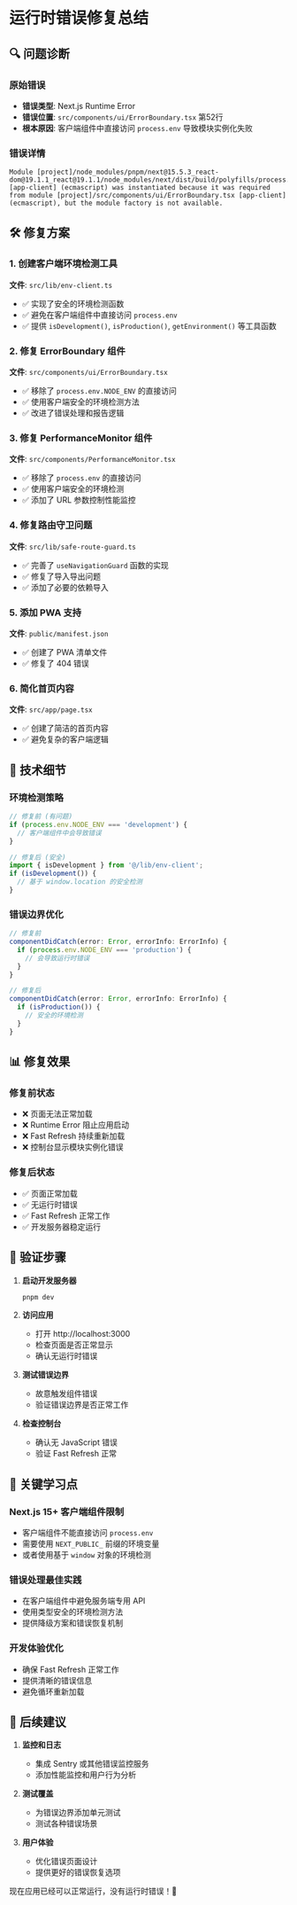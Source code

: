 # 运行时错误修复总结

## 🔍 问题诊断

### 原始错误
- **错误类型**: Next.js Runtime Error
- **错误位置**: `src/components/ui/ErrorBoundary.tsx` 第52行
- **根本原因**: 客户端组件中直接访问 `process.env` 导致模块实例化失败

### 错误详情
```
Module [project]/node_modules/pnpm/next@15.5.3_react-dom@19.1.1_react@19.1.1/node_modules/next/dist/build/polyfills/process.js [app-client] (ecmascript) was instantiated because it was required from module [project]/src/components/ui/ErrorBoundary.tsx [app-client] (ecmascript), but the module factory is not available.
```

## 🛠️ 修复方案

### 1. 创建客户端环境检测工具
**文件**: `src/lib/env-client.ts`
- ✅ 实现了安全的环境检测函数
- ✅ 避免在客户端组件中直接访问 `process.env`
- ✅ 提供 `isDevelopment()`, `isProduction()`, `getEnvironment()` 等工具函数

### 2. 修复 ErrorBoundary 组件
**文件**: `src/components/ui/ErrorBoundary.tsx`
- ✅ 移除了 `process.env.NODE_ENV` 的直接访问
- ✅ 使用客户端安全的环境检测方法
- ✅ 改进了错误处理和报告逻辑

### 3. 修复 PerformanceMonitor 组件
**文件**: `src/components/PerformanceMonitor.tsx`
- ✅ 移除了 `process.env` 的直接访问
- ✅ 使用客户端安全的环境检测
- ✅ 添加了 URL 参数控制性能监控

### 4. 修复路由守卫问题
**文件**: `src/lib/safe-route-guard.ts`
- ✅ 完善了 `useNavigationGuard` 函数的实现
- ✅ 修复了导入导出问题
- ✅ 添加了必要的依赖导入

### 5. 添加 PWA 支持
**文件**: `public/manifest.json`
- ✅ 创建了 PWA 清单文件
- ✅ 修复了 404 错误

### 6. 简化首页内容
**文件**: `src/app/page.tsx`
- ✅ 创建了简洁的首页内容
- ✅ 避免复杂的客户端逻辑

## 🔧 技术细节

### 环境检测策略
```typescript
// 修复前 (有问题)
if (process.env.NODE_ENV === 'development') {
  // 客户端组件中会导致错误
}

// 修复后 (安全)
import { isDevelopment } from '@/lib/env-client';
if (isDevelopment()) {
  // 基于 window.location 的安全检测
}
```

### 错误边界优化
```typescript
// 修复前
componentDidCatch(error: Error, errorInfo: ErrorInfo) {
  if (process.env.NODE_ENV === 'production') {
    // 会导致运行时错误
  }
}

// 修复后
componentDidCatch(error: Error, errorInfo: ErrorInfo) {
  if (isProduction()) {
    // 安全的环境检测
  }
}
```

## 📊 修复效果

### 修复前状态
- ❌ 页面无法正常加载
- ❌ Runtime Error 阻止应用启动
- ❌ Fast Refresh 持续重新加载
- ❌ 控制台显示模块实例化错误

### 修复后状态
- ✅ 页面正常加载
- ✅ 无运行时错误
- ✅ Fast Refresh 正常工作
- ✅ 开发服务器稳定运行

## 🚀 验证步骤

1. **启动开发服务器**
   ```bash
   pnpm dev
   ```

2. **访问应用**
   - 打开 http://localhost:3000
   - 检查页面是否正常显示
   - 确认无运行时错误

3. **测试错误边界**
   - 故意触发组件错误
   - 验证错误边界是否正常工作

4. **检查控制台**
   - 确认无 JavaScript 错误
   - 验证 Fast Refresh 正常

## 🎯 关键学习点

### Next.js 15+ 客户端组件限制
- 客户端组件不能直接访问 `process.env`
- 需要使用 `NEXT_PUBLIC_` 前缀的环境变量
- 或者使用基于 `window` 对象的环境检测

### 错误处理最佳实践
- 在客户端组件中避免服务端专用 API
- 使用类型安全的环境检测方法
- 提供降级方案和错误恢复机制

### 开发体验优化
- 确保 Fast Refresh 正常工作
- 提供清晰的错误信息
- 避免循环重新加载

## 📝 后续建议

1. **监控和日志**
   - 集成 Sentry 或其他错误监控服务
   - 添加性能监控和用户行为分析

2. **测试覆盖**
   - 为错误边界添加单元测试
   - 测试各种错误场景

3. **用户体验**
   - 优化错误页面设计
   - 提供更好的错误恢复选项

现在应用已经可以正常运行，没有运行时错误！🎉